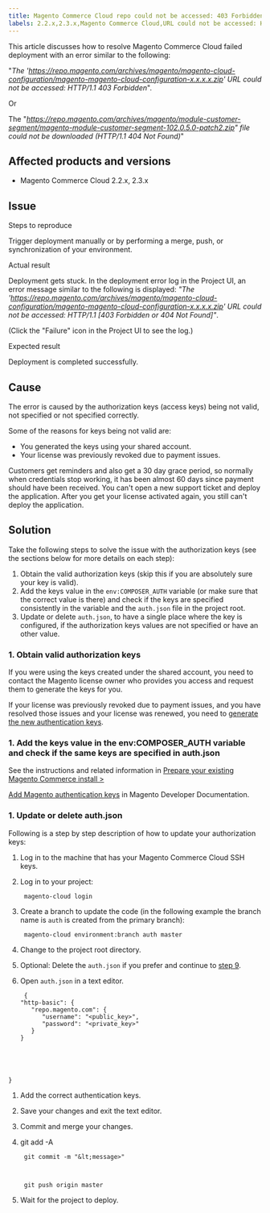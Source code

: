 ```yaml
---
title: Magento Commerce Cloud repo could not be accessed: 403 Forbidden or 404 Not Found error when deploying
labels: 2.2.x,2.3.x,Magento Commerce Cloud,URL could not be accessed: HTTP/1.1 403 Forbidden,access key,authentication,deployment error,how to,update
---
```


This article discusses how to resolve Magento Commerce Cloud failed deployment with an error similar to the following:  
  
"_The 'https://repo.magento.com/archives/magento/magento-cloud-configuration/magento-magento-cloud-configuration-x.x.x.x.zip' URL could not be accessed: HTTP/1.1 403 Forbidden_".  
  
Or  
  
The "_https://repo.magento.com/archives/magento/module-customer-segment/magento-module-customer-segment-102.0.5.0-patch2.zip" file could not be downloaded (HTTP/1.1 404 Not Found)_"

## Affected products and versions

* Magento Commerce Cloud 2.2.x, 2.3.x

## Issue

Steps to reproduce

Trigger deployment manually or by performing a merge, push, or synchronization of your environment.

Actual result

Deployment gets stuck. In the deployment error log in the Project UI, an error message similar to the following is displayed: _"The 'https://repo.magento.com/archives/magento/magento-cloud-configuration/magento-magento-cloud-configuration-x.x.x.x.zip' URL could not be accessed: HTTP/1.1 \[403 Forbidden or 404 Not Found\]"_. 

(Click the "Failure" icon in the Project UI to see the log.)

Expected result

Deployment is completed successfully.

## Cause

The error is caused by the authorization keys (access keys) being not valid, not specified or not specified correctly.

Some of the reasons for keys being not valid are:

* You generated the keys using your shared account.
* Your license was previously revoked due to payment issues.

<p class="info">Customers get reminders and also get a 30 day grace period, so normally when credentials stop working, it has been almost 60 days since payment should have been received. You can't open a new support ticket and deploy the application. After you get your license activated again, you still can't deploy the application.</p>

## Solution

Take the following steps to solve the issue with the authorization keys (see the sections below for more details on each step):

1. Obtain the valid authorization keys (skip this if you are absolutely sure your key is valid).
1. Add the keys value in the `` env:COMPOSER_AUTH `` variable (or make sure that the correct value is there) and check if the keys are specified consistently in the variable and the `` auth.json `` file in the project root. 
1. Update or delete <code class="c-mrkdwn__code" data-stringify-type="code">auth.json</code>, to have a single place where the key is configured, if the authorization keys values are not specified or have an other value.

### 1. Obtain valid authorization keys

If you were using the keys created under the shared account, you need to contact the Magento license owner who provides you access and request them to generate the keys for you.

If your license was previously revoked due to payment issues, and you have resolved those issues and your license was renewed, you need to [generate the new authentication keys](https://devdocs.magento.com/guides/v2.3/install-gde/prereq/connect-auth.html). 

### 1. Add the keys value in the env:COMPOSER\_AUTH variable and check if the same keys are specified in auth.json

See the instructions and related information in [Prepare your existing Magento Commerce install > ](https://devdocs.magento.com/cloud/setup/first-time-setup-import-prepare.html#auth-json)

[Add Magento authentication keys](https://devdocs.magento.com/cloud/setup/first-time-setup-import-prepare.html#auth-json) in Magento Developer Documentation.

### 1. Update or delete auth.json

Following is a step by step description of how to update your authorization keys: 

1. Log in to the machine that has your Magento Commerce Cloud SSH keys.
1. Log in to your project:
    
        magento-cloud login
    
    
1. Create a branch to update the code (in the following example the branch name is `` auth `` is created from the primary branch):
    
        magento-cloud environment:branch auth master
    
    
1. Change to the project root directory.
1. Optional: Delete the `` auth.json `` if you prefer and continue to [step 9](#step9).
1. Open `` auth.json `` in a text editor.
    
    <pre><code class="language-json"> {
   "http-basic": {
      "repo.magento.com": {
         "username": "&lt;public_key>",
         "password": "&lt;private_key>"
      }
   }
}</code></pre>
    
    
1. Add the correct authentication keys.
1. Save your changes and exit the text editor.
1. Commit and merge your changes.
1. git add -A
    
    
    
        git commit -m "&lt;message>"
    
    
    
        git push origin master
    
    
1. Wait for the project to deploy.

 
